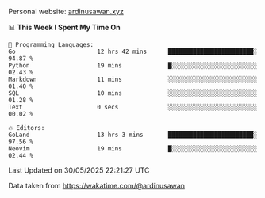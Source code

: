Personal website: [ardinusawan.xyz](https://ardinusawan.xyz)

<!--START_SECTION:waka-->
📊 **This Week I Spent My Time On** 

```text
💬 Programming Languages: 
Go                       12 hrs 42 mins      ████████████████████████░   94.87 % 
Python                   19 mins             █░░░░░░░░░░░░░░░░░░░░░░░░   02.43 % 
Markdown                 11 mins             ░░░░░░░░░░░░░░░░░░░░░░░░░   01.40 % 
SQL                      10 mins             ░░░░░░░░░░░░░░░░░░░░░░░░░   01.28 % 
Text                     0 secs              ░░░░░░░░░░░░░░░░░░░░░░░░░   00.02 % 

🔥 Editors: 
GoLand                   13 hrs 3 mins       ████████████████████████░   97.56 % 
Neovim                   19 mins             █░░░░░░░░░░░░░░░░░░░░░░░░   02.44 % 
```


 Last Updated on 30/05/2025 22:21:27 UTC
<!--END_SECTION:waka-->
Data taken from https://wakatime.com/@ardinusawan
